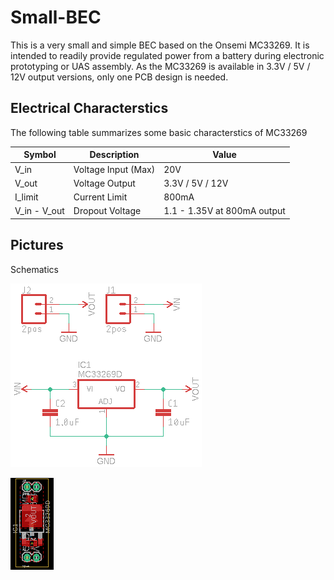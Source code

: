 # Small-BEC
This is a very small and simple BEC based on the Onsemi MC33269. It is intended to readily provide regulated power from a battery during electronic prototyping or UAS assembly. As the MC33269 is available in 3.3V / 5V / 12V output versions, only one PCB design is needed.

## Electrical Characterstics
The following table summarizes some basic characterstics of MC33269

| Symbol | Description | Value |
|--------------|---------------------|-----------------------------|
| V_in | Voltage Input (Max) | 20V |
| V_out | Voltage Output | 3.3V / 5V / 12V |
| I_limit | Current Limit | 800mA |
| V_in - V_out | Dropout Voltage | 1.1 - 1.35V at 800mA output |

## Pictures
Schematics

![Schematics](/Graphics/Small-Bec-5V-Sch.png)

![PCB](/Graphics/Small-Bec-5V-Brd.png)

